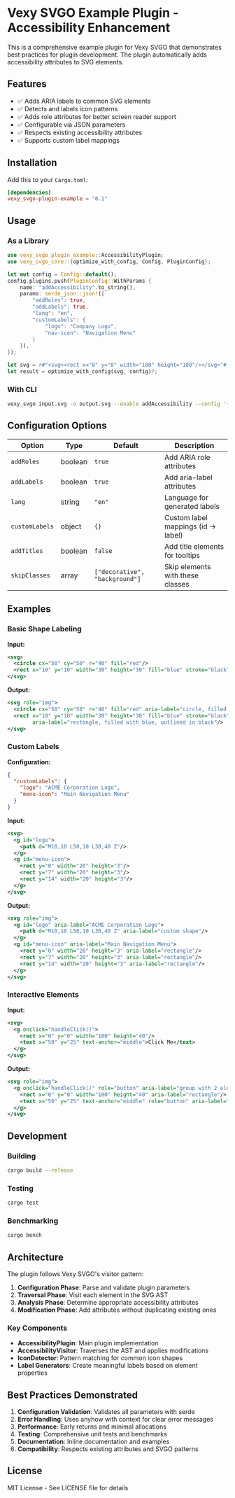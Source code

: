 # Vexy SVGO Example Plugin - Accessibility Enhancement

This is a comprehensive example plugin for Vexy SVGO that demonstrates best practices for plugin development. The plugin automatically adds accessibility attributes to SVG elements.

## Features

- ✅ Adds ARIA labels to common SVG elements
- ✅ Detects and labels icon patterns
- ✅ Adds role attributes for better screen reader support
- ✅ Configurable via JSON parameters
- ✅ Respects existing accessibility attributes
- ✅ Supports custom label mappings

## Installation

Add this to your `Cargo.toml`:

```toml
[dependencies]
vexy_svgo-plugin-example = "0.1"
```

## Usage

### As a Library

```rust
use vexy_svgo_plugin_example::AccessibilityPlugin;
use vexy_svgo_core::{optimize_with_config, Config, PluginConfig};

let mut config = Config::default();
config.plugins.push(PluginConfig::WithParams {
    name: "addAccessibility".to_string(),
    params: serde_json::json!({
        "addRoles": true,
        "addLabels": true,
        "lang": "en",
        "customLabels": {
            "logo": "Company Logo",
            "nav-icon": "Navigation Menu"
        }
    }),
});

let svg = r#"<svg><rect x="0" y="0" width="100" height="100"/></svg>"#;
let result = optimize_with_config(svg, config)?;
```

### With CLI

```bash
vexy_svgo input.svg -o output.svg --enable addAccessibility --config '{"plugins":[{"name":"addAccessibility","params":{"addRoles":true}}]}'
```

## Configuration Options

| Option | Type | Default | Description |
|--------|------|---------|-------------|
| `addRoles` | boolean | `true` | Add ARIA role attributes |
| `addLabels` | boolean | `true` | Add aria-label attributes |
| `lang` | string | `"en"` | Language for generated labels |
| `customLabels` | object | `{}` | Custom label mappings (id -> label) |
| `addTitles` | boolean | `false` | Add title elements for tooltips |
| `skipClasses` | array | `["decorative", "background"]` | Skip elements with these classes |

## Examples

### Basic Shape Labeling

**Input:**
```svg
<svg>
  <circle cx="50" cy="50" r="40" fill="red"/>
  <rect x="10" y="10" width="30" height="30" fill="blue" stroke="black"/>
</svg>
```

**Output:**
```svg
<svg role="img">
  <circle cx="50" cy="50" r="40" fill="red" aria-label="circle, filled with red"/>
  <rect x="10" y="10" width="30" height="30" fill="blue" stroke="black" 
        aria-label="rectangle, filled with blue, outlined in black"/>
</svg>
```

### Custom Labels

**Configuration:**
```json
{
  "customLabels": {
    "logo": "ACME Corporation Logo",
    "menu-icon": "Main Navigation Menu"
  }
}
```

**Input:**
```svg
<svg>
  <g id="logo">
    <path d="M10,10 L50,10 L30,40 Z"/>
  </g>
  <g id="menu-icon">
    <rect y="0" width="20" height="3"/>
    <rect y="7" width="20" height="3"/>
    <rect y="14" width="20" height="3"/>
  </g>
</svg>
```

**Output:**
```svg
<svg role="img">
  <g id="logo" aria-label="ACME Corporation Logo">
    <path d="M10,10 L50,10 L30,40 Z" aria-label="custom shape"/>
  </g>
  <g id="menu-icon" aria-label="Main Navigation Menu">
    <rect y="0" width="20" height="3" aria-label="rectangle"/>
    <rect y="7" width="20" height="3" aria-label="rectangle"/>
    <rect y="14" width="20" height="3" aria-label="rectangle"/>
  </g>
</svg>
```

### Interactive Elements

**Input:**
```svg
<svg>
  <g onclick="handleClick()">
    <rect x="0" y="0" width="100" height="40"/>
    <text x="50" y="25" text-anchor="middle">Click Me</text>
  </g>
</svg>
```

**Output:**
```svg
<svg role="img">
  <g onclick="handleClick()" role="button" aria-label="group with 2 elements">
    <rect x="0" y="0" width="100" height="40" aria-label="rectangle"/>
    <text x="50" y="25" text-anchor="middle" role="button" aria-label="Click Me">Click Me</text>
  </g>
</svg>
```

## Development

### Building

```bash
cargo build --release
```

### Testing

```bash
cargo test
```

### Benchmarking

```bash
cargo bench
```

## Architecture

The plugin follows Vexy SVGO's visitor pattern:

1. **Configuration Phase**: Parse and validate plugin parameters
2. **Traversal Phase**: Visit each element in the SVG AST
3. **Analysis Phase**: Determine appropriate accessibility attributes
4. **Modification Phase**: Add attributes without duplicating existing ones

### Key Components

- **AccessibilityPlugin**: Main plugin implementation
- **AccessibilityVisitor**: Traverses the AST and applies modifications
- **IconDetector**: Pattern matching for common icon shapes
- **Label Generators**: Create meaningful labels based on element properties

## Best Practices Demonstrated

1. **Configuration Validation**: Validates all parameters with serde
2. **Error Handling**: Uses anyhow with context for clear error messages
3. **Performance**: Early returns and minimal allocations
4. **Testing**: Comprehensive unit tests and benchmarks
5. **Documentation**: Inline documentation and examples
6. **Compatibility**: Respects existing attributes and SVGO patterns

## License

MIT License - See LICENSE file for details